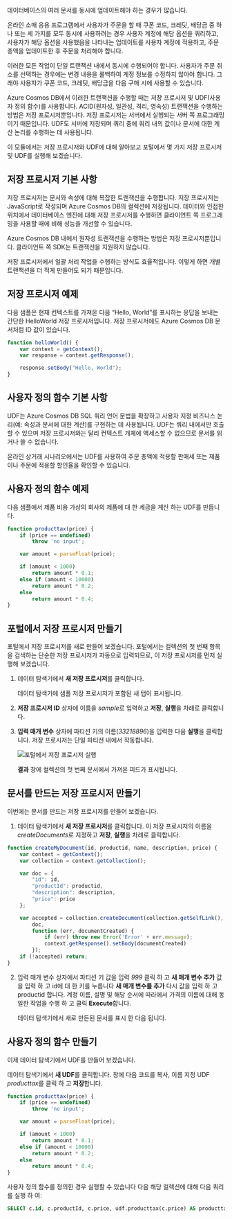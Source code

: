 데이터베이스의 여러 문서를 동시에 업데이트해야 하는 경우가 많습니다. 

온라인 소매 응용 프로그램에서 사용자가 주문을 할 때 쿠폰 코드, 크레딧, 배당금 중 하나 또는 세 가지를 모두 동시에 사용하려는 경우 사용자 계정에 해당 옵션을 쿼리하고, 사용자가 해당 옵션을 사용했음을 나타내는 업데이트를 사용자 계정에 적용하고, 주문 총액을 업데이트한 후 주문을 처리해야 합니다.

이러한 모든 작업이 단일 트랜잭션 내에서 동시에 수행되어야 합니다. 사용자가 주문 취소를 선택하는 경우에는 변경 내용을 롤백하여 계정 정보를 수정하지 않아야 합니다. 그래야 사용자가 쿠폰 코드, 크레딧, 배당금을 다음 구매 시에 사용할 수 있습니다.

Azure Cosmos DB에서 이러한 트랜잭션을 수행할 때는 저장 프로시저 및 UDF(사용자 정의 함수)를 사용합니다. ACID(원자성, 일관성, 격리, 영속성) 트랜잭션을 수행하는 방법은 저장 프로시저뿐입니다. 저장 프로시저는 서버에서 실행되는 서버 쪽 프로그래밍이기 때문입니다. UDF도 서버에 저장되며 쿼리 중에 쿼리 내의 값이나 문서에 대한 계산 논리를 수행하는 데 사용됩니다. 

이 모듈에서는 저장 프로시저와 UDF에 대해 알아보고 포털에서 몇 가지 저장 프로시저 및 UDF를 실행해 보겠습니다.

## <a name="stored-procedure-basics"></a>저장 프로시저 기본 사항

저장 프로시저는 문서와 속성에 대해 복잡한 트랜잭션을 수행합니다. 저장 프로시저는 JavaScript로 작성되며 Azure Cosmos DB의 컬렉션에 저장됩니다. 데이터와 인접한 위치에서 데이터베이스 엔진에 대해 저장 프로시저를 수행하면 클라이언트 쪽 프로그래밍을 사용할 때에 비해 성능을 개선할 수 있습니다.

Azure Cosmos DB 내에서 원자성 트랜잭션을 수행하는 방법은 저장 프로시저뿐입니다. 클라이언트 쪽 SDK는 트랜잭션을 지원하지 않습니다.

저장 프로시저에서 일괄 처리 작업을 수행하는 방식도 효율적입니다. 이렇게 하면 개별 트랜잭션을 더 적게 만들어도 되기 때문입니다.

<!--TODO: Ideally I'd like to list some cases where a stored procedure is not the best option.-->

## <a name="stored-procedure-example"></a>저장 프로시저 예제

다음 샘플은 현재 컨텍스트를 가져온 다음 “Hello, World”를 표시하는 응답을 보내는 간단한 HelloWorld 저장 프로시저입니다. 저장 프로시저에도 Azure Cosmos DB 문서처럼 ID 값이 있습니다.

```javascript
function helloWorld() {
    var context = getContext();
    var response = context.getResponse();

    response.setBody("Hello, World");
}
```

## <a name="user-defined-function-basics"></a>사용자 정의 함수 기본 사항

UDF는 Azure Cosmos DB SQL 쿼리 언어 문법을 확장하고 사용자 지정 비즈니스 논리(예: 속성과 문서에 대한 계산)를 구현하는 데 사용됩니다. UDF는 쿼리 내에서만 호출할 수 있으며 저장 프로시저와는 달리 컨텍스트 개체에 액세스할 수 없으므로 문서를 읽거나 쓸 수 없습니다.

온라인 상거래 시나리오에서는 UDF를 사용하여 주문 총액에 적용할 판매세 또는 제품이나 주문에 적용할 할인율을 확인할 수 있습니다.

## <a name="user-defined-function-example"></a>사용자 정의 함수 예제

다음 샘플에서 제품 비용 가상의 회사의 제품에 대 한 세금을 계산 하는 UDF를 만듭니다.

```javascript
function producttax(price) {
    if (price == undefined) 
        throw 'no input';

    var amount = parseFloat(price);

    if (amount < 1000) 
        return amount * 0.1;
    else if (amount < 10000) 
        return amount * 0.2;
    else
        return amount * 0.4;
}
```

## <a name="create-a-stored-procedure-in-the-portal"></a>포털에서 저장 프로시저 만들기

포털에서 저장 프로시저를 새로 만들어 보겠습니다. 포털에서는 컬렉션의 첫 번째 항목을 검색하는 단순한 저장 프로시저가 자동으로 입력되므로, 이 저장 프로시저를 먼저 실행해 보겠습니다.

1. 데이터 탐색기에서 **새 저장 프로시저**를 클릭합니다.

    데이터 탐색기에 샘플 저장 프로시저가 포함된 새 탭이 표시됩니다.

2. **저장 프로시저 ID** 상자에 이름을 *sample*로 입력하고 **저장**, **실행**을 차례로 클릭합니다.


3. **입력 매개 변수** 상자에 파티션 키의 이름(*33218896*)을 입력한 다음 **실행**을 클릭합니다. 저장 프로시저는 단일 파티션 내에서 작동합니다.

    ![포털에서 저장 프로시저 실행](../media/6-stored-procedure.gif)

    **결과** 창에 컬렉션의 첫 번째 문서에서 가져온 피드가 표시됩니다.

## <a name="create-a-stored-procedure-that-creates-documents"></a>문서를 만드는 저장 프로시저 만들기

이번에는 문서를 만드는 저장 프로시저를 만들어 보겠습니다.

1. 데이터 탐색기에서 **새 저장 프로시저**를 클릭합니다. 이 저장 프로시저의 이름을 *createDocuments*로 지정하고 **저장**, **실행**을 차례로 클릭합니다.

```javascript
function createMyDocument(id, productid, name, description, price) {
    var context = getContext();
    var collection = context.getCollection();

    var doc = {
        "id": id,
        "productId": productid,
        "description": description,
        "price": price    
    };

    var accepted = collection.createDocument(collection.getSelfLink(),
        doc,
        function (err, documentCreated) {
            if (err) throw new Error('Error' + err.message);
            context.getResponse().setBody(documentCreated)
        });
    if (!accepted) return;
}
```

2. 입력 매개 변수 상자에서 파티션 키 값을 입력 *999* 클릭 하 고 **새 매개 변수 추가** 값을 입력 하 고 id에 대 한 키를 누릅니다 **새 매개 변수를 추가** 다시 값을 입력 하 고 productid 합니다. 계정 이름, 설명 및 해당 순서에 따라에서 가격의 이름에 대해 동일한 작업을 수행 하 고 클릭 **Execute**합니다.

    데이터 탐색기에서 새로 만든된 문서를 표시 한 다음 됩니다. 

## <a name="create-a-user-defined-function"></a>사용자 정의 함수 만들기

이제 데이터 탐색기에서 UDF를 만들어 보겠습니다.

데이터 탐색기에서 **새 UDF**를 클릭합니다. 창에 다음 코드를 복사, 이름 지정 UDF *producttax*를 클릭 하 고 **저장**합니다.

```javascript
function producttax(price) {
    if (price == undefined) 
        throw 'no input';

    var amount = parseFloat(price);

    if (amount < 1000) 
        return amount * 0.1;
    else if (amount < 10000) 
        return amount * 0.2;
    else
        return amount * 0.4;
}
```

사용자 정의 함수를 정의한 경우 실행할 수 있습니다 다음 해당 컬렉션에 대해 다음 쿼리를 실행 하 여:

```sql
SELECT c.id, c.productId, c.price, udf.producttax(c.price) AS producttax FROM c
```
